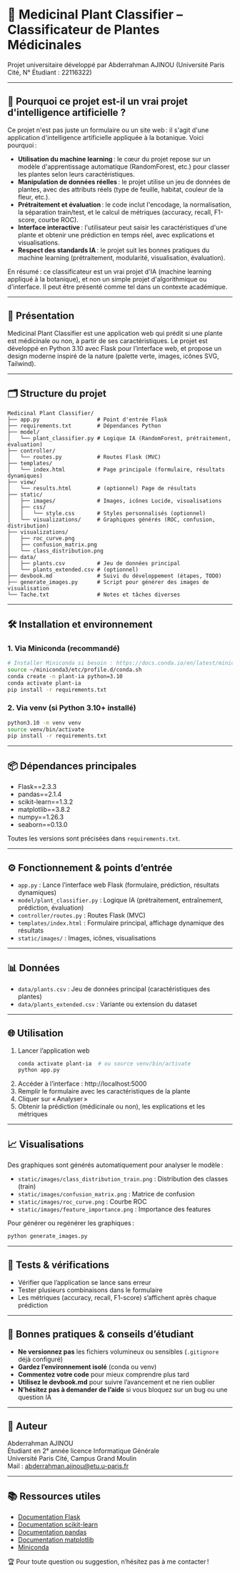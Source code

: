 # 🌱 Medicinal Plant Classifier – Classificateur de Plantes Médicinales
Projet universitaire développé par Abderrahman AJINOU (Université Paris Cité, N° Étudiant : 22116322)

---

## 🤖 Pourquoi ce projet est-il un vrai projet d'intelligence artificielle ?
Ce projet n'est pas juste un formulaire ou un site web : il s'agit d'une application d'intelligence artificielle appliquée à la botanique. Voici pourquoi :

- **Utilisation du machine learning** : le cœur du projet repose sur un modèle d'apprentissage automatique (RandomForest, etc.) pour classer les plantes selon leurs caractéristiques.
- **Manipulation de données réelles** : le projet utilise un jeu de données de plantes, avec des attributs réels (type de feuille, habitat, couleur de la fleur, etc.).
- **Prétraitement et évaluation** : le code inclut l'encodage, la normalisation, la séparation train/test, et le calcul de métriques (accuracy, recall, F1-score, courbe ROC).
- **Interface interactive** : l'utilisateur peut saisir les caractéristiques d'une plante et obtenir une prédiction en temps réel, avec explications et visualisations.
- **Respect des standards IA** : le projet suit les bonnes pratiques du machine learning (prétraitement, modularité, visualisation, évaluation).

En résumé : ce classificateur est un vrai projet d'IA (machine learning appliqué à la botanique), et non un simple projet d'algorithmique ou d'interface. Il peut être présenté comme tel dans un contexte académique.

---

## 🚀 Présentation
Medicinal Plant Classifier est une application web qui prédit si une plante est médicinale ou non, à partir de ses caractéristiques. Le projet est développé en Python 3.10 avec Flask pour l’interface web, et propose un design moderne inspiré de la nature (palette verte, images, icônes SVG, Tailwind).

---

## 🗂️ Structure du projet
```
Medicinal Plant Classifier/
├── app.py                  # Point d'entrée Flask
├── requirements.txt        # Dépendances Python
├── model/
│   └── plant_classifier.py # Logique IA (RandomForest, prétraitement, évaluation)
├── controller/
│   └── routes.py           # Routes Flask (MVC)
├── templates/
│   └── index.html          # Page principale (formulaire, résultats dynamiques)
├── view/
│   └── results.html        # (optionnel) Page de résultats
├── static/
│   ├── images/             # Images, icônes Lucide, visualisations
│   ├── css/
│   │   └── style.css       # Styles personnalisés (optionnel)
│   └── visualizations/     # Graphiques générés (ROC, confusion, distribution)
├── visualizations/
│   ├── roc_curve.png
│   ├── confusion_matrix.png
│   └── class_distribution.png
├── data/
│   ├── plants.csv          # Jeu de données principal
│   └── plants_extended.csv # (optionnel)
├── devbook.md              # Suivi du développement (étapes, TODO)
├── generate_images.py      # Script pour générer des images de visualisation
└── Tache.txt               # Notes et tâches diverses
```

---

## 🛠️ Installation et environnement
### 1. Via Miniconda (recommandé)
```bash
# Installer Miniconda si besoin : https://docs.conda.io/en/latest/miniconda.html
source ~/miniconda3/etc/profile.d/conda.sh
conda create -n plant-ia python=3.10
conda activate plant-ia
pip install -r requirements.txt
```
### 2. Via venv (si Python 3.10+ installé)
```bash
python3.10 -m venv venv
source venv/bin/activate
pip install -r requirements.txt
```

---

## 📦 Dépendances principales
- Flask==2.3.3
- pandas==2.1.4
- scikit-learn==1.3.2
- matplotlib==3.8.2
- numpy==1.26.3
- seaborn==0.13.0

Toutes les versions sont précisées dans `requirements.txt`.

---

## ⚙️ Fonctionnement & points d’entrée
- `app.py` : Lance l’interface web Flask (formulaire, prédiction, résultats dynamiques)
- `model/plant_classifier.py` : Logique IA (prétraitement, entraînement, prédiction, évaluation)
- `controller/routes.py` : Routes Flask (MVC)
- `templates/index.html` : Formulaire principal, affichage dynamique des résultats
- `static/images/` : Images, icônes, visualisations

---

## 📊 Données
- `data/plants.csv` : Jeu de données principal (caractéristiques des plantes)
- `data/plants_extended.csv` : Variante ou extension du dataset

---

## 🌐 Utilisation
1. Lancer l’application web
   ```bash
   conda activate plant-ia  # ou source venv/bin/activate
   python app.py
   ```
2. Accéder à l’interface : http://localhost:5000
3. Remplir le formulaire avec les caractéristiques de la plante
4. Cliquer sur « Analyser »
5. Obtenir la prédiction (médicinale ou non), les explications et les métriques

---

## 📈 Visualisations
Des graphiques sont générés automatiquement pour analyser le modèle :
- `static/images/class_distribution_train.png` : Distribution des classes (train)
- `static/images/confusion_matrix.png` : Matrice de confusion
- `static/images/roc_curve.png` : Courbe ROC
- `static/images/feature_importance.png` : Importance des features

Pour générer ou regénérer les graphiques :
```bash
python generate_images.py
```

---

## 🧪 Tests & vérifications
- Vérifier que l’application se lance sans erreur
- Tester plusieurs combinaisons dans le formulaire
- Les métriques (accuracy, recall, F1-score) s’affichent après chaque prédiction

---

## 📝 Bonnes pratiques & conseils d’étudiant
- **Ne versionnez pas** les fichiers volumineux ou sensibles (`.gitignore` déjà configuré)
- **Gardez l’environnement isolé** (conda ou venv)
- **Commentez votre code** pour mieux comprendre plus tard
- **Utilisez le devbook.md** pour suivre l’avancement et ne rien oublier
- **N’hésitez pas à demander de l’aide** si vous bloquez sur un bug ou une question IA

---

## 👤 Auteur
Abderrahman AJINOU  
Étudiant en 2ᵉ année licence Informatique Générale  
Université Paris Cité, Campus Grand Moulin  
Mail : abderrahman.ajinou@etu.u-paris.fr

---

## 📚 Ressources utiles
- [Documentation Flask](https://flask.palletsprojects.com/)
- [Documentation scikit-learn](https://scikit-learn.org/)
- [Documentation pandas](https://pandas.pydata.org/)
- [Documentation matplotlib](https://matplotlib.org/)
- [Miniconda](https://docs.conda.io/en/latest/miniconda.html)

🏆 Pour toute question ou suggestion, n’hésitez pas à me contacter !
